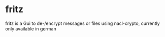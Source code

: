fritz
=====

fritz is a Gui to de-/encrypt messages or files using nacl-crypto, currently only available in german
